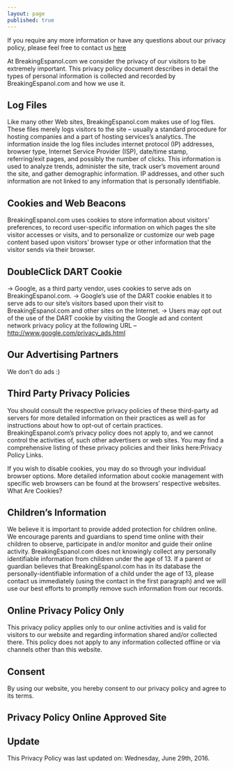 ```yaml
---
layout: page
published: true
---
```


If you require any more information or have any questions about our privacy policy, please feel free to contact us [here](/contact) 

At BreakingEspanol.com we consider the privacy of our visitors to be extremely important. This privacy policy document describes in detail the types of personal information is collected and recorded by BreakingEspanol.com and how we use it.

## Log Files
Like many other Web sites, BreakingEspanol.com makes use of log files. These files merely logs visitors to the site – usually a standard procedure for hosting companies and a part of hosting services’s analytics. The information inside the log files includes internet protocol (IP) addresses, browser type, Internet Service Provider (ISP), date/time stamp, referring/exit pages, and possibly the number of clicks. This information is used to analyze trends, administer the site, track user’s movement around the site, and gather demographic information. IP addresses, and other such information are not linked to any information that is personally identifiable.

## Cookies and Web Beacons
BreakingEspanol.com uses cookies to store information about visitors’ preferences, to record user-specific information on which pages the site visitor accesses or visits, and to personalize or customize our web page content based upon visitors’ browser type or other information that the visitor sends via their browser.

## DoubleClick DART Cookie

→ Google, as a third party vendor, uses cookies to serve ads on BreakingEspanol.com.
→ Google’s use of the DART cookie enables it to serve ads to our site’s visitors based upon their visit to BreakingEspanol.com and other sites on the Internet.
→ Users may opt out of the use of the DART cookie by visiting the Google ad and content network privacy policy at the following URL – http://www.google.com/privacy_ads.html

## Our Advertising Partners

We don't do ads :)

## Third Party Privacy Policies

You should consult the respective privacy policies of these third-party ad servers for more detailed information on their practices as well as for instructions about how to opt-out of certain practices. BreakingEspanol.com’s privacy policy does not apply to, and we cannot control the activities of, such other advertisers or web sites. You may find a comprehensive listing of these privacy policies and their links here:Privacy Policy Links.

If you wish to disable cookies, you may do so through your individual browser options. More detailed information about cookie management with specific web browsers can be found at the browsers’ respective websites. What Are Cookies?

## Children’s Information
We believe it is important to provide added protection for children online. We encourage parents and guardians to spend time online with their children to observe, participate in and/or monitor and guide their online activity. BreakingEspanol.com does not knowingly collect any personally identifiable information from children under the age of 13. If a parent or guardian believes that BreakingEspanol.com has in its database the personally-identifiable information of a child under the age of 13, please contact us immediately (using the contact in the first paragraph) and we will use our best efforts to promptly remove such information from our records.

## Online Privacy Policy Only
This privacy policy applies only to our online activities and is valid for visitors to our website and regarding information shared and/or collected there. This policy does not apply to any information collected offline or via channels other than this website.

## Consent
By using our website, you hereby consent to our privacy policy and agree to its terms.

## Privacy Policy Online Approved Site

## Update
This Privacy Policy was last updated on: Wednesday, June 29th, 2016.
